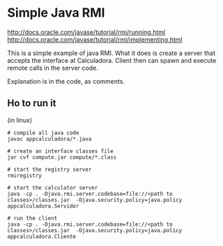 # Simple Java RMI

http://docs.oracle.com/javase/tutorial/rmi/running.html
http://docs.oracle.com/javase/tutorial/rmi/implementing.html


This is a simple example of java RMI.  What it does is create a server that
accepts the interface at Calculadora. Client then can spawn and execute remote
calls in the server code.

Explanation is in the code, as comments.

## Ho to run it
(in linux)

	# compile all java code
	javac appcalculadora/*.java

	# create an interface classes file
	jar cvf compute.jar compute/*.class

	# start the registry server
	rmiregistry

	# start the calculator server
	java -cp . -Djava.rmi.server.codebase=file://<path to classes>/classes.jar  -Djava.security.policy=java.policy appcalculadora.Servidor

	# run the client
	java -cp . -Djava.rmi.server.codebase=file://<path to classes>/classes.jar  -Djava.security.policy=java.policy appcalculadora.Cliente
